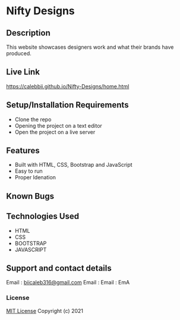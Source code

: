 # Nifty Designs

## Description
This website showcases designers work and what their brands have produced.
## Live Link
https://calebbii.github.io/Nifty-Designs/home.html

## Setup/Installation Requirements
* Clone the repo
* Opening the project on a text editor
* Open the project on a live server
## Features
* Built with HTML, CSS, Bootstrap and JavaScript
* Easy to run
* Proper Idenation

## Known Bugs

## Technologies Used
* HTML
* CSS
* BOOTSTRAP
* JAVASCRIPT
## Support and contact details
Email : biicaleb316@gmail.com
Email :
Email :
EmA
### License
[MIT License](https://github.com/Calebbii/Nifty-Designs/blob/master/LICENSE)
Copyright (c) 2021 
